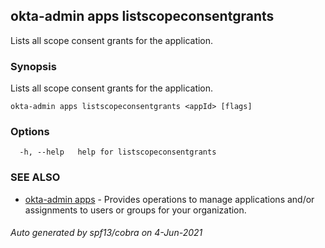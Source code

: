 ## okta-admin apps listscopeconsentgrants

Lists all scope consent grants for the application.

### Synopsis

Lists all scope consent grants for the application.

```
okta-admin apps listscopeconsentgrants <appId> [flags]
```

### Options

```
  -h, --help   help for listscopeconsentgrants
```

### SEE ALSO

* [okta-admin apps](okta-admin_apps.md)	 - Provides operations to manage applications and/or assignments to users or groups for your organization.

###### Auto generated by spf13/cobra on 4-Jun-2021
